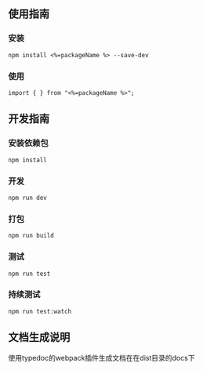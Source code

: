 ## 使用指南
### 安装
    npm install <%=packageName %> --save-dev
### 使用
    import { } from "<%=packageName %>";
## 开发指南
### 安装依赖包
    npm install
### 开发
    npm run dev
### 打包
    npm run build
### 测试
    npm run test
### 持续测试
    npm run test:watch

## 文档生成说明
使用typedoc的webpack插件生成文档在在dist目录的docs下
